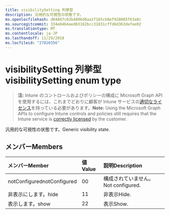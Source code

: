 ```yaml
---
title: visibilitySetting 列挙型
description: 汎用的な可視性の状態です。
ms.openlocfilehash: d04847c62b4896d8aa1f165cb8ef928085f63a8c
ms.sourcegitcommit: 334e84b4aed63162bcc31831cffd6d363dafee02
ms.translationtype: MT
ms.contentlocale: ja-JP
ms.lasthandoff: 11/29/2018
ms.locfileid: "27020356"
---
```

# <a name="visibilitysetting-enum-type"></a><span data-ttu-id="4bbe2-103">visibilitySetting 列挙型</span><span class="sxs-lookup"><span data-stu-id="4bbe2-103">visibilitySetting enum type</span></span>

> <span data-ttu-id="4bbe2-104">**注:** Intune のコントロールおよびポリシーの構成に Microsoft Graph API を使用するには、これまでどおりに顧客が Intune サービスの[適切なライセンス](https://go.microsoft.com/fwlink/?linkid=839381)を持っている必要があります。</span><span class="sxs-lookup"><span data-stu-id="4bbe2-104">**Note:** Using the Microsoft Graph APIs to configure Intune controls and policies still requires that the Intune service is [correctly licensed](https://go.microsoft.com/fwlink/?linkid=839381) by the customer.</span></span>

<span data-ttu-id="4bbe2-105">汎用的な可視性の状態です。</span><span class="sxs-lookup"><span data-stu-id="4bbe2-105">Generic visibility state.</span></span>
## <a name="members"></a><span data-ttu-id="4bbe2-106">メンバー</span><span class="sxs-lookup"><span data-stu-id="4bbe2-106">Members</span></span>
|<span data-ttu-id="4bbe2-107">メンバー</span><span class="sxs-lookup"><span data-stu-id="4bbe2-107">Member</span></span>|<span data-ttu-id="4bbe2-108">値</span><span class="sxs-lookup"><span data-stu-id="4bbe2-108">Value</span></span>|<span data-ttu-id="4bbe2-109">説明</span><span class="sxs-lookup"><span data-stu-id="4bbe2-109">Description</span></span>|
|:---|:---|:---|
|<span data-ttu-id="4bbe2-110">notConfigured</span><span class="sxs-lookup"><span data-stu-id="4bbe2-110">notConfigured</span></span>|<span data-ttu-id="4bbe2-111">0</span><span class="sxs-lookup"><span data-stu-id="4bbe2-111">0</span></span>|<span data-ttu-id="4bbe2-112">構成されていません。</span><span class="sxs-lookup"><span data-stu-id="4bbe2-112">Not configured.</span></span>|
|<span data-ttu-id="4bbe2-113">非表示にします。</span><span class="sxs-lookup"><span data-stu-id="4bbe2-113">hide</span></span>|<span data-ttu-id="4bbe2-114">1</span><span class="sxs-lookup"><span data-stu-id="4bbe2-114">1</span></span>|<span data-ttu-id="4bbe2-115">非表示</span><span class="sxs-lookup"><span data-stu-id="4bbe2-115">Hide.</span></span>|
|<span data-ttu-id="4bbe2-116">表示します。</span><span class="sxs-lookup"><span data-stu-id="4bbe2-116">show</span></span>|<span data-ttu-id="4bbe2-117">2</span><span class="sxs-lookup"><span data-stu-id="4bbe2-117">2</span></span>|<span data-ttu-id="4bbe2-118">表示</span><span class="sxs-lookup"><span data-stu-id="4bbe2-118">Show.</span></span>|



